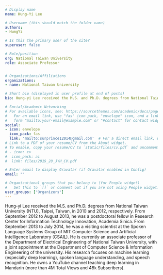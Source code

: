 ```yaml
---
# Display name
name: Hung-Yi Lee

# Username (this should match the folder name)
authors:
- HungYi

# Is this the primary user of the site?
superuser: false

# Role/position
org: National Taiwan University
role: Associate Professor


# Organizations/Affiliations
organizations:
- name: National Taiwan University

# Short bio (displayed in user profile at end of posts)
bio: Hung-yi Lee received the M.S. and Ph.D. degrees from National Taiwan University (NTU), Taipei, Taiwan, in 2010 and 2012, respectively. From September 2012 to August 2013, he was a postdoctoral fellow in Research Center for Information Technology Innovation, Academia Sinica. From September 2013 to July 2014, he was a visiting scientist at the Spoken Language Systems Group of MIT Computer Science and Artificial Intelligence Laboratory (CSAIL). He is currently an associate professor of the Department of Electrical Engineering of National Taiwan University, with a joint appointment at the Department of Computer Science & Information Engineering of the university. His research focuses on machine learning (especially deep learning), spoken language understanding, and speech recognition. He owns a YouTube channel teaching deep learning in Mandarin (more than 4M Total Views and 48k Subscribers).

# Social/Academic Networking
# For available icons, see: https://sourcethemes.com/academic/docs/page-builder/#icons
#   For an email link, use "fas" icon pack, "envelope" icon, and a link in the
#   form "mailto:your-email@example.com" or "#contact" for contact widget.
social:
- icon: envelope
  icon_pack: fas
  link: 'mailto:sunprince12014@gmail.com'  # For a direct email link, use "mailto:test@example.org".
# Link to a PDF of your resume/CV from the About widget.
# To enable, copy your resume/CV to `static/files/cv.pdf` and uncomment the lines below.
# - icon: cv
#  icon_pack: ai
#  link: files/2019_20_JYH_CV.pdf

# Enter email to display Gravatar (if Gravatar enabled in Config)
email: ""

# Organizational groups that you belong to (for People widget)
#   Set this to `[]` or comment out if you are not using People widget.
user_groups: ["Organizers"]
---
```

Hung-yi Lee received the M.S. and Ph.D. degrees from National Taiwan University (NTU), Taipei, Taiwan, in 2010 and 2012, respectively. From September 2012 to August 2013, he was a postdoctoral fellow in Research Center for Information Technology Innovation, Academia Sinica. From September 2013 to July 2014, he was a visiting scientist at the Spoken Language Systems Group of MIT Computer Science and Artificial Intelligence Laboratory (CSAIL). He is currently an associate professor of the Department of Electrical Engineering of National Taiwan University, with a joint appointment at the Department of Computer Science & Information Engineering of the university. His research focuses on machine learning (especially deep learning), spoken language understanding, and speech recognition. He owns a YouTube channel teaching deep learning in Mandarin (more than 4M Total Views and 48k Subscribers).

